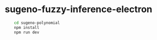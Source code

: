 # sugeno-fuzzy-inference-electron

```bash
    cd sugeno-polynomial
    npm install
    npm run dev
```
